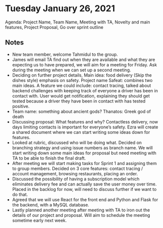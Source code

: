 # Tuesday January 26, 2021
Agenda:
Project Name, 
Team Name, 
Meeting with TA, 
Novelty and main features, 
Project Proposal, 
Go over sprint outline

## Notes 
- New team member, welcome Tahmidul to the group.
- James will email TA find out when they are available and what they are expecting us to have prepared, we will aim for a meeting for Friday. Ask during the meeting when we can set up a second meeting. 
- Deciding on further project details, Main idea: food delivery (Skip the dishes style) emphasis on safety. Project name Safeat: combines two main ideas. A feature we could include: contact tracing, talked about backend challenges with keeping track of everyone a driver has been in contact with. User would get notification, explaining they should get tested because a driver they have been in contact with has tested positive. 
- Team name: something about ancient gods? Thanatos:  Greek god of death
- Discussing proposal: What features and why? Contactless delivery, now days limiting contacts is important for everyone’s safety. Ezra will create a shared document where we can start writing some ideas down for features.
- Looked at rubric, discussed who will be doing what. Decided on branching strategy and using issue numbers as branch name. We will start writing down some main ideas for proposal but need meeting with TA to be able to finish the final draft. 
- After meeting we will start making tasks for Sprint 1 and assigning them to group members. Decided on 3 core features: contact tracing / account management, browsing restaurants, placing an order. 
- Discussed the possibility of having a subscription model which eliminates delivery fee and can actually save the user money over time. Placed in the backlog for now, will need to discuss further if we want to do that. 
- Agreed that we will use React for the front end and Python and Flask for the backend, with a MySQL database. 
- Lastly planned another meeting after meeting with TA to iron out the details of our project and proposal. Will aim to schedule the meeting sometime early next week.
